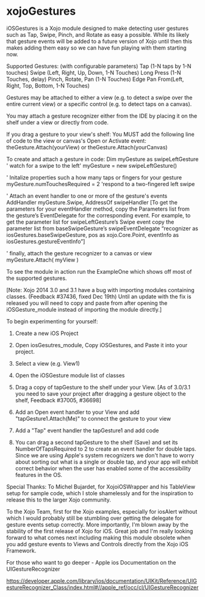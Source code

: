 xojoGestures 
============

iOSGestures is a Xojo module designed to make detecting user gestures such as
Tap, Swipe,  Pinch, and Rotate as easy a possible.   While its likely that gesture
events will be added to a future version of Xojo until then this makes adding them
easy so we can have fun playing with them starting now.

Supported Gestures:  (with configurable parameters)
Tap (1-N taps by 1-N touches)
Swipe (Left, Right, Up, Down, 1-N Touches)
Long Press (1-N Touches, delay)
Pinch, Rotate, Pan (1-N Touches)
Edge Pan From(Left, Right, Top, Bottom, 1-N Touches)

Gestures may be attached to either a view (e.g. to detect a swipe over the entire
current view) or a specific control (e.g. to detect taps on a canvas).

You may attach a gesture recognizer either from the IDE by placing it on the shelf under
a view or directly from code.  

If you drag a gesture to your view's shelf:
You MUST add the following line of code to the view or canvas's Open or Activate event:
theGesture.Attach(yourView)
or 
theGesture.Attach(yourCanvas)

To create and attach a gesture in code:
Dim myGesture as swipeLeftGesture   ' watch for a swipe to the left'
myGesture = new swipeLeftGesture() 

' Initalize properties such a how many taps or fingers for your gesture
myGesture.numTouchesRequired = 2 'respond to a two-fingered left swipe

' Attach an event handler to one or more of the gesture's events
AddHandler myGesture.Swipe, AddressOf swipeHandler
[To get the parameters for your eventHandler method, copy the Parameters list
from the gesture’s EventDelegate for the corresponding event.
For example, to get the parameter list for swipeLeftGesture’s Swipe event
copy the parameter list from baseSwipeGesture’s swipeEventDelegate
“recognizer as iosGestures.baseSwipeGesture, pos as xojo.Core.Point, eventInfo as iosGestures.gestureEventInfo”]

' finally, attach the gesture recognizer to a canvas or view
myGesture.Attach( myView )

To see the module in action run the ExampleOne which shows off most of the supported gestures.

[Note: Xojo 2014 3.0 and 3.1 have a bug with importing modules containing classes. (Feedback #37436, fixed Dec 19th)
Until an update with the fix is released you will need to copy and paste
from after opening the iOSGesture_module instead of importing the module directly.]

To begin experimenting for yourself:
1) Create a new iOS Project
2) Open iosGesutres_module, Copy iOSGestures, and Paste it into your project.
3) Select a view (e.g. View1)
4) Open the iOSGesture module list of classes
5) Drag a copy of tapGesture to the shelf under your View.
[As of 3.0/3.1 you need to save your project after dragging a gesture object to the shelf, Feedback #37005, #36698]
6) Add an Open event handler to your View and add "tapGesture1.Attach(Me)" to connect the gesture to your view
7) Add a "Tap" event handler the tapGesture1 and add code

8) You can drag a second tapGesture to the shelf (Save) and set its NumberOfTapsRequired
to 2 to create an event handler for double taps.  Since we are using Apple's system
recognizers we don't have to worry about sorting out what is a single or double tap,
and your app will exhibit correct behavior when the user has enabled some
of the accessibility features in the OS.

Special Thanks:
To Michel Bujardet, for XojoiOSWrapper and his TableView setup for sample code, which I
stole shamelessly and for the inspiration to release this to the larger Xojo community.

To the Xojo Team, first for the Xojo examples, especially for iosAlert without which I
would probably still be stumbling over getting the delegate for gesture events setup
correctly. More importantly, I'm blown away by the stability of the first release of
Xojo for iOS.  Great job and I'm really looking forward to what comes next including
making this module obsolete when you add gesture events to Views and Controls
directly from the Xojo iOS Framework.

For those who want to go deeper - Apple ios Documentation on the UIGestureRecognizer

https://developer.apple.com/library/ios/documentation/UIKit/Reference/UIGestureRecognizer_Class/index.html#//apple_ref/occ/cl/UIGestureRecognizer